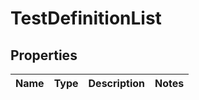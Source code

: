 # TestDefinitionList

## Properties
Name | Type | Description | Notes
------------ | ------------- | ------------- | -------------
